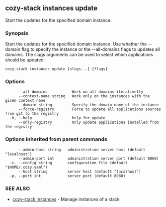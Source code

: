 ## cozy-stack instances update

Start the updates for the specified domain instance.

### Synopsis

Start the updates for the specified domain instance. Use whether the --domain
flag to specify the instance or the --all-domains flags to updates all domains.
The slugs arguments can be used to select which applications should be
updated.

```
cozy-stack instances update [slugs...] [flags]
```

### Options

```
      --all-domains           Work on all domains iterativelly
      --context-name string   Work only on the instances with the given context name
      --domain string         Specify the domain name of the instance
      --force-registry        Force to update all applications sources from git to the registry
  -h, --help                  help for update
      --only-registry         Only update applications installed from the registry
```

### Options inherited from parent commands

```
      --admin-host string   administration server host (default "localhost")
      --admin-port int      administration server port (default 6060)
  -c, --config string       configuration file (default "$HOME/.cozy.yaml")
      --host string         server host (default "localhost")
  -p, --port int            server port (default 8080)
```

### SEE ALSO

* [cozy-stack instances](cozy-stack_instances.md)	 - Manage instances of a stack

